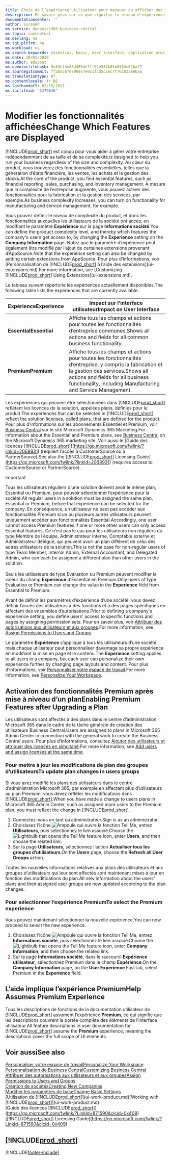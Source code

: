 ```yaml
---
title: Choix de l’expérience utilisateur pour masquer ou afficher des fonctions avancées | Microsoft Docs
description: En savoir plus sur ce que signifie le niveau d’expérience Essentiel et Premium pour l’interface utilisateur, les domaines d’application, et votre société.
documentationcenter: ''
author: SorenGP
ms.service: dynamics365-business-central
ms.topic: conceptual
ms.devlang: na
ms.tgt_pltfrm: na
ms.workload: na
ms.search.keywords: essential, basic, user interface, application area, experience
ms.date: 10/01/2020
ms.author: edupont
ms.openlocfilehash: 9e53ef4e33d489de7ff92e537b01b8563e62ba77
ms.sourcegitcommit: ff2b55b7e790447e0c1fcd5c2ec7f7610338ebaa
ms.translationtype: HT
ms.contentlocale: fr-BE
ms.lasthandoff: 02/15/2021
ms.locfileid: "5379646"
---
```

# <a name="change-which-features-are-displayed"></a><span data-ttu-id="caf92-103">Modifier les fonctionnalités affichées</span><span class="sxs-lookup"><span data-stu-id="caf92-103">Change Which Features are Displayed</span></span>
[!INCLUDE[prod_short](includes/prod_short.md)] <span data-ttu-id="caf92-104">est conçu pour vous aider à gérer votre entreprise indépendamment de sa taille et de sa complexité.</span><span class="sxs-lookup"><span data-stu-id="caf92-104">is designed to help you run your business regardless of the size and complexity.</span></span> <span data-ttu-id="caf92-105">Au cœur du produit, vous trouverez des fonctionnalités essentielles, telles que la génération d’états financiers, les ventes, les achats et la gestion des stocks.</span><span class="sxs-lookup"><span data-stu-id="caf92-105">At the core of the product, you find essential features, such as financial reporting, sales, purchasing, and inventory management.</span></span> <span data-ttu-id="caf92-106">À mesure que la complexité de l’entreprise augmente, vous pouvez activer des fonctionnalités pour la fabrication et la gestion des services, par exemple.</span><span class="sxs-lookup"><span data-stu-id="caf92-106">As business complexity increases, you can turn on functionality for manufacturing and service management, for example.</span></span>

<span data-ttu-id="caf92-107">Vous pouvez définir le niveau de complexité du produit, et donc les fonctionnalités auxquelles les utilisateurs de la société ont accès, en modifiant le paramètre **Expérience** sur la page **Informations société**.</span><span class="sxs-lookup"><span data-stu-id="caf92-107">You can define the product complexity level, and thereby which features the company's users get access to, by changing the **Experience** setting on the **Company Information** page.</span></span> <span data-ttu-id="caf92-108">Notez que le paramètre d’expérience peut également être modifié par l’ajout de certaines extensions provenant d’AppSource.</span><span class="sxs-lookup"><span data-stu-id="caf92-108">Note that the experience setting can also be changed by adding certain extensions from AppSource.</span></span> <span data-ttu-id="caf92-109">Pour plus d’informations, voir [Personnalisation de [!INCLUDE[prod_short](includes/prod_short.md)] à l’aide des extensions](ui-extensions.md).</span><span class="sxs-lookup"><span data-stu-id="caf92-109">For more information, see [Customizing [!INCLUDE[prod_short](includes/prod_short.md)] Using Extensions](ui-extensions.md).</span></span>

<span data-ttu-id="caf92-110">Le tableau suivant répertorie les expériences actuellement disponibles.</span><span class="sxs-lookup"><span data-stu-id="caf92-110">The following table lists the experiences that are currently available.</span></span>

| <span data-ttu-id="caf92-111">Expérience</span><span class="sxs-lookup"><span data-stu-id="caf92-111">Experience</span></span> | <span data-ttu-id="caf92-112">Impact sur l’interface utilisateur</span><span class="sxs-lookup"><span data-stu-id="caf92-112">Impact on User Interface</span></span> |
| --- | --- |
| <span data-ttu-id="caf92-113">**Essential**</span><span class="sxs-lookup"><span data-stu-id="caf92-113">**Essential**</span></span> |<span data-ttu-id="caf92-114">Affiche tous les champs et actions pour toutes les fonctionnalités d’entreprise communes.</span><span class="sxs-lookup"><span data-stu-id="caf92-114">Shows all actions and fields for all common business functionality.</span></span>|
| <span data-ttu-id="caf92-115">**Premium**</span><span class="sxs-lookup"><span data-stu-id="caf92-115">**Premium**</span></span> |<span data-ttu-id="caf92-116">Affiche tous les champs et actions pour toutes les fonctionnalités d’entreprise, y compris la fabrication et la gestion des services.</span><span class="sxs-lookup"><span data-stu-id="caf92-116">Shows all actions and fields for all business functionality, including Manufacturing and Service Management.</span></span>|

<span data-ttu-id="caf92-117">Les expériences qui peuvent être sélectionnées dans [!INCLUDE[prod_short](includes/prod_short.md)] reflètent les licences de la solution, appelées plans, définies pour le produit.</span><span class="sxs-lookup"><span data-stu-id="caf92-117">The experiences that can be selected in [!INCLUDE[prod_short](includes/prod_short.md)] reflect the solution licenses, called plans, that are defined for the product.</span></span> <span data-ttu-id="caf92-118">Pour plus d’informations sur les abonnements Essentiel et Premium, voir [Business Central](https://go.microsoft.com/fwlink/?linkid=870242) sur le site Microsoft Dynamics 365 Marketing.</span><span class="sxs-lookup"><span data-stu-id="caf92-118">For information about the Essential and Premium plans, see [Business Central](https://go.microsoft.com/fwlink/?linkid=870242) on the Microsoft Dynamics 365 marketing site.</span></span> <span data-ttu-id="caf92-119">Voir aussi le [Guide des licences [!INCLUDE[prod_short](includes/prod_short.md)]](https://go.microsoft.com/fwlink/?linkid=2068931) (requiert l’accès à CustomerSource ou à PartnerSource).</span><span class="sxs-lookup"><span data-stu-id="caf92-119">See also the [[!INCLUDE[prod_short](includes/prod_short.md)] Licensing Guide](https://go.microsoft.com/fwlink/?linkid=2068931) (requires access to CustomerSource or PartnerSource).</span></span>

> [!IMPORTANT]  
> <span data-ttu-id="caf92-120">Tous les utilisateurs réguliers d’une solution doivent avoir le même plan, Essential ou Premium, pour pouvoir sélectionner l’expérience pour la société.</span><span class="sxs-lookup"><span data-stu-id="caf92-120">All regular users in a solution must be assigned the same plan, Essential or Premium, before that experience can be selected for the company.</span></span> <span data-ttu-id="caf92-121">En conséquence, un utilisateur ne peut pas accéder aux fonctionnalités Premium si un ou plusieurs autres utilisateurs peuvent uniquement accéder aux fonctionnalités Essential.</span><span class="sxs-lookup"><span data-stu-id="caf92-121">Accordingly, one user cannot access Premium features if one or more other users can only access Essential features.</span></span> <span data-ttu-id="caf92-122">Ce n’est pas le cas pour les utilisateurs non réguliers du type Membre de l’équipe, Administrateur interne, Comptable externe et Administrateur délégué, qui peuvent avoir un plan différent de celui des autres utilisateurs de la solution.</span><span class="sxs-lookup"><span data-stu-id="caf92-122">This is not the case for non-regular users of type Team Member, Internal Admin, External Accountant, and Delegated Admin, who can each be assigned a different plan than other users in the solution.</span></span><br /><br /> <span data-ttu-id="caf92-123">Seuls les utilisateurs de type Evaluation ou Premium peuvent modifier la valeur du champ **Expérience** d’Essential en Premium.</span><span class="sxs-lookup"><span data-stu-id="caf92-123">Only users of type Evaluation or Premium can change the value in the **Experience** field from Essential to Premium.</span></span>

<span data-ttu-id="caf92-124">Avant de définir les paramètres d’expérience d’une société, vous devez définir l’accès des utilisateurs à des fonctions et à des pages spécifiques en affectant des ensembles d’autorisations.</span><span class="sxs-lookup"><span data-stu-id="caf92-124">Prior to defining a company's experience setting, you define users' access to specific functions and pages by assigning permission sets.</span></span> <span data-ttu-id="caf92-125">Pour en savoir plus, voir [Attribuer des autorisations aux utilisateurs et aux groupes](ui-define-granular-permissions.md).</span><span class="sxs-lookup"><span data-stu-id="caf92-125">For more information, see [Assign Permissions to Users and Groups](ui-define-granular-permissions.md).</span></span>

<span data-ttu-id="caf92-126">Le paramètre **Expérience** s’applique à tous les utilisateurs d’une société, mais chaque utilisateur peut personnaliser davantage sa propre expérience en modifiant la mise en page et le contenu.</span><span class="sxs-lookup"><span data-stu-id="caf92-126">The **Experience** setting applies to all users in a company, but each user can personalize their own experience further by changing page layouts and content.</span></span> <span data-ttu-id="caf92-127">Pour plus d’informations, voir [Personnaliser votre espace de travail](ui-personalization-user.md).</span><span class="sxs-lookup"><span data-stu-id="caf92-127">For more information, see [Personalize Your Workspace](ui-personalization-user.md).</span></span>

## <a name="enabling-premium-features-after-upgrading-a-plan"></a><span data-ttu-id="caf92-128">Activation des fonctionnalités Premium après mise à niveau d’un plan</span><span class="sxs-lookup"><span data-stu-id="caf92-128">Enabling Premium Features after Upgrading a Plan</span></span>
<span data-ttu-id="caf92-129">Les utilisateurs sont affectés à des plans dans le centre d’administration Microsoft 365 dans le cadre de la tâche générale de création des utilisateurs Business Central.</span><span class="sxs-lookup"><span data-stu-id="caf92-129">Users are assigned to plans in Microsoft 365 Admin Center in connection with the general work to create the Business Central users.</span></span> <span data-ttu-id="caf92-130">Pour plus d’informations, consultez [Ajouter des utilisateurs et attribuer des licences en simultané](/microsoft-365/admin/add-users/add-users?view=o365-worldwide&preserve-view=true).</span><span class="sxs-lookup"><span data-stu-id="caf92-130">For more information, see [Add users and assign licenses at the same time](/microsoft-365/admin/add-users/add-users?view=o365-worldwide&preserve-view=true).</span></span>

### <a name="to-update-plan-changes-in-users-groups"></a><span data-ttu-id="caf92-131">Pour mettre à jour les modifications de plan des groupes d’utilisateurs</span><span class="sxs-lookup"><span data-stu-id="caf92-131">To update plan changes in users groups</span></span>
<span data-ttu-id="caf92-132">Si vous avez modifié les plans des utilisateurs dans le centre d’administration Microsoft 365, par exemple en affectant plus d’utilisateurs au plan Premium, vous devez refléter les modifications dans [!INCLUDE[prod_short](includes/prod_short.md)].</span><span class="sxs-lookup"><span data-stu-id="caf92-132">When you have made a change to users plans in Microsoft 365 Admin Center, such as assigned more users to the Premium plan, you must reflect the change in [!INCLUDE[prod_short](includes/prod_short.md)].</span></span>

1. <span data-ttu-id="caf92-133">Connectez-vous en tant qu’administrateur.</span><span class="sxs-lookup"><span data-stu-id="caf92-133">Sign is as an administrator.</span></span>
2. <span data-ttu-id="caf92-134">Choisissez l’icône ![Ampoule qui ouvre la fonction Tell Me](media/ui-search/search_small.png "Dites-moi ce que vous voulez faire"), entrez **Utilisateurs**, puis sélectionnez le lien associé.</span><span class="sxs-lookup"><span data-stu-id="caf92-134">Choose the ![Lightbulb that opens the Tell Me feature](media/ui-search/search_small.png "Tell me what you want to do") icon, enter **Users**, and then choose the related link.</span></span>
3. <span data-ttu-id="caf92-135">Sur la page **Utilisateurs**, sélectionnez l’action **Actualiser tous les groupes d’utilisateurs**.</span><span class="sxs-lookup"><span data-stu-id="caf92-135">On the **Users** page, choose the **Refresh all User Groups** action.</span></span>

<span data-ttu-id="caf92-136">Toutes les nouvelles informations relatives aux plans des utilisateurs et aux groupes d’utilisateurs qui leur sont affectés sont maintenant mises à jour en fonction des modifications du plan.</span><span class="sxs-lookup"><span data-stu-id="caf92-136">All new information about the users' plans and their assigned user groups are now updated according to the plan changes.</span></span>

### <a name="to-select-the-premium-experience"></a><span data-ttu-id="caf92-137">Pour sélectionner l’expérience Premium</span><span class="sxs-lookup"><span data-stu-id="caf92-137">To select the Premium experience</span></span>
<span data-ttu-id="caf92-138">Vous pouvez maintenant sélectionner la nouvelle expérience.</span><span class="sxs-lookup"><span data-stu-id="caf92-138">You can now proceed to select the new experience.</span></span>
1. <span data-ttu-id="caf92-139">Choisissez l’icône ![Ampoule qui ouvre la fonction Tell Me](media/ui-search/search_small.png "Dites-moi ce que vous voulez faire"), entrez **Informations société**, puis sélectionnez le lien associé.</span><span class="sxs-lookup"><span data-stu-id="caf92-139">Choose the ![Lightbulb that opens the Tell Me feature](media/ui-search/search_small.png "Tell me what you want to do") icon, enter **Company Information**, and then choose the related link.</span></span>
2. <span data-ttu-id="caf92-140">Sur la page **Informations société**, dans le raccourci **Expérience utilisateur**, sélectionnez Premium dans le champ **Expérience**.</span><span class="sxs-lookup"><span data-stu-id="caf92-140">On the **Company Information** page, on the **User Experience** FastTab, select Premium  in the **Experience** field.</span></span>

## <a name="help-assumes-premium-experience"></a><span data-ttu-id="caf92-141">L’aide implique l’expérience Premium</span><span class="sxs-lookup"><span data-stu-id="caf92-141">Help Assumes Premium Experience</span></span>
<span data-ttu-id="caf92-142">Tous les descriptions de fonctions de la documentation utilisateur de [!INCLUDE[prod_short](includes/prod_short.md)] assument l’expérience **Premium**, ce qui signifie que les descriptions couvrent la portée complète des éléments de l’interface utilisateur.</span><span class="sxs-lookup"><span data-stu-id="caf92-142">All feature descriptions in user documentation for [!INCLUDE[prod_short](includes/prod_short.md)] assume the **Premium** experience, meaning the descriptions cover the full scope of UI elements.</span></span>

## <a name="see-also"></a><span data-ttu-id="caf92-143">Voir aussi</span><span class="sxs-lookup"><span data-stu-id="caf92-143">See also</span></span>
[<span data-ttu-id="caf92-144">Personnaliser votre espace de travail</span><span class="sxs-lookup"><span data-stu-id="caf92-144">Personalize Your Workspace</span></span>](ui-personalization-user.md)  
[<span data-ttu-id="caf92-145">Personnalisation de Business Central</span><span class="sxs-lookup"><span data-stu-id="caf92-145">Customizing Business Central</span></span>](ui-customizing-overview.md)  
[<span data-ttu-id="caf92-146">Attribuer des autorisations aux utilisateurs et aux groupes</span><span class="sxs-lookup"><span data-stu-id="caf92-146">Assign Permissions to Users and Groups</span></span>](ui-define-granular-permissions.md)  
[<span data-ttu-id="caf92-147">Création de sociétés</span><span class="sxs-lookup"><span data-stu-id="caf92-147">Creating New Companies</span></span>](about-new-company.md)  
[<span data-ttu-id="caf92-148">Modifier les paramètres de base</span><span class="sxs-lookup"><span data-stu-id="caf92-148">Change Basic Settings</span></span>](ui-change-basic-settings.md)  
<span data-ttu-id="caf92-149">[Utilisation de [!INCLUDE[prod_short](includes/prod_short.md)]](ui-work-product.md)</span><span class="sxs-lookup"><span data-stu-id="caf92-149">[Working with [!INCLUDE[prod_short](includes/prod_short.md)]](ui-work-product.md)</span></span>  
<span data-ttu-id="caf92-150">[Guide des licences [!INCLUDE[prod_short](includes/prod_short.md)]](https://go.microsoft.com/fwlink/?LinkId=871590&clcid=0x409)</span><span class="sxs-lookup"><span data-stu-id="caf92-150">[[!INCLUDE[prod_short](includes/prod_short.md)] Licensing Guide](https://go.microsoft.com/fwlink/?LinkId=871590&clcid=0x409)</span></span>

## [!INCLUDE[prod_short](includes/free_trial_md.md)]  


[!INCLUDE[footer-include](includes/footer-banner.md)]